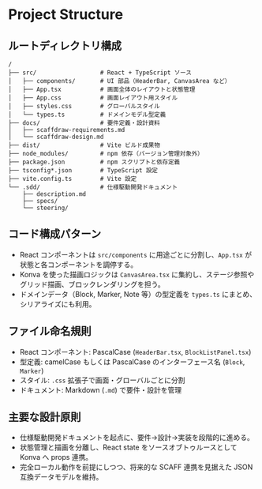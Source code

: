 # Project Structure

## ルートディレクトリ構成
```
/
├── src/                  # React + TypeScript ソース
│   ├── components/       # UI 部品（HeaderBar, CanvasArea など）
│   ├── App.tsx           # 画面全体のレイアウトと状態管理
│   ├── App.css           # 画面レイアウト用スタイル
│   ├── styles.css        # グローバルスタイル
│   └── types.ts          # ドメインモデル型定義
├── docs/                 # 要件定義・設計資料
│   ├── scaffdraw-requirements.md
│   └── scaffdraw-design.md
├── dist/                 # Vite ビルド成果物
├── node_modules/         # npm 依存（バージョン管理対象外）
├── package.json          # npm スクリプトと依存定義
├── tsconfig*.json        # TypeScript 設定
├── vite.config.ts        # Vite 設定
└── .sdd/                 # 仕様駆動開発ドキュメント
    ├── description.md
    ├── specs/
    └── steering/
```

## コード構成パターン
- React コンポーネントは `src/components` に用途ごとに分割し、`App.tsx` が状態と各コンポーネントを調停する。
- Konva を使った描画ロジックは `CanvasArea.tsx` に集約し、ステージ参照やグリッド描画、ブロックレンダリングを担う。
- ドメインデータ（Block, Marker, Note 等）の型定義を `types.ts` にまとめ、シリアライズにも利用。

## ファイル命名規則
- React コンポーネント: PascalCase (`HeaderBar.tsx`, `BlockListPanel.tsx`)
- 型定義: camelCase もしくは PascalCase のインターフェース名 (`Block`, `Marker`)
- スタイル: `.css` 拡張子で画面・グローバルごとに分割
- ドキュメント: Markdown (`.md`) で要件・設計を管理

## 主要な設計原則
- 仕様駆動開発ドキュメントを起点に、要件→設計→実装を段階的に進める。
- 状態管理と描画を分離し、React state をソースオブトゥルースとして Konva へ props 連携。
- 完全ローカル動作を前提にしつつ、将来的な SCAFF 連携を見据えた JSON 互換データモデルを維持。
